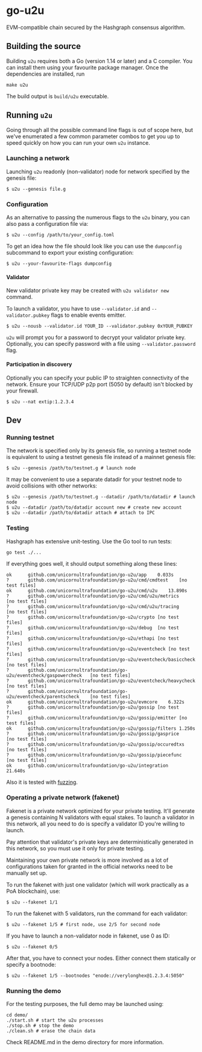 # go-u2u

EVM-compatible chain secured by the Hashgraph consensus algorithm.

## Building the source

Building `u2u` requires both a Go (version 1.14 or later) and a C compiler. You can install
them using your favourite package manager. Once the dependencies are installed, run

```shell
make u2u
```
The build output is ```build/u2u``` executable.

## Running `u2u`

Going through all the possible command line flags is out of scope here,
but we've enumerated a few common parameter combos to get you up to speed quickly
on how you can run your own `u2u` instance.

### Launching a network

Launching `u2u` readonly (non-validator) node for network specified by the genesis file:

```shell
$ u2u --genesis file.g
```

### Configuration

As an alternative to passing the numerous flags to the `u2u` binary, you can also pass a
configuration file via:

```shell
$ u2u --config /path/to/your_config.toml
```

To get an idea how the file should look like you can use the `dumpconfig` subcommand to
export your existing configuration:

```shell
$ u2u --your-favourite-flags dumpconfig
```

#### Validator

New validator private key may be created with `u2u validator new` command.

To launch a validator, you have to use `--validator.id` and `--validator.pubkey` flags to enable events emitter.

```shell
$ u2u --nousb --validator.id YOUR_ID --validator.pubkey 0xYOUR_PUBKEY
```

`u2u` will prompt you for a password to decrypt your validator private key. Optionally, you can
specify password with a file using `--validator.password` flag.

#### Participation in discovery

Optionally you can specify your public IP to straighten connectivity of the network.
Ensure your TCP/UDP p2p port (5050 by default) isn't blocked by your firewall.

```shell
$ u2u --nat extip:1.2.3.4
```

## Dev

### Running testnet

The network is specified only by its genesis file, so running a testnet node is equivalent to
using a testnet genesis file instead of a mainnet genesis file:
```shell
$ u2u --genesis /path/to/testnet.g # launch node
```

It may be convenient to use a separate datadir for your testnet node to avoid collisions with other networks:
```shell
$ u2u --genesis /path/to/testnet.g --datadir /path/to/datadir # launch node
$ u2u --datadir /path/to/datadir account new # create new account
$ u2u --datadir /path/to/datadir attach # attach to IPC
```

### Testing

Hashgraph has extensive unit-testing. Use the Go tool to run tests:
```shell
go test ./...
```

If everything goes well, it should output something along these lines:
```
ok  	github.com/unicornultrafoundation/go-u2u/app	0.033s
?   	github.com/unicornultrafoundation/go-u2u/cmd/cmdtest	[no test files]
ok  	github.com/unicornultrafoundation/go-u2u/cmd/u2u	13.890s
?   	github.com/unicornultrafoundation/go-u2u/cmd/u2u/metrics	[no test files]
?   	github.com/unicornultrafoundation/go-u2u/cmd/u2u/tracing	[no test files]
?   	github.com/unicornultrafoundation/go-u2u/crypto	[no test files]
?   	github.com/unicornultrafoundation/go-u2u/debug	[no test files]
?   	github.com/unicornultrafoundation/go-u2u/ethapi	[no test files]
?   	github.com/unicornultrafoundation/go-u2u/eventcheck	[no test files]
?   	github.com/unicornultrafoundation/go-u2u/eventcheck/basiccheck	[no test files]
?   	github.com/unicornultrafoundation/go-u2u/eventcheck/gaspowercheck	[no test files]
?   	github.com/unicornultrafoundation/go-u2u/eventcheck/heavycheck	[no test files]
?   	github.com/unicornultrafoundation/go-u2u/eventcheck/parentscheck	[no test files]
ok  	github.com/unicornultrafoundation/go-u2u/evmcore	6.322s
?   	github.com/unicornultrafoundation/go-u2u/gossip	[no test files]
?   	github.com/unicornultrafoundation/go-u2u/gossip/emitter	[no test files]
ok  	github.com/unicornultrafoundation/go-u2u/gossip/filters	1.250s
?   	github.com/unicornultrafoundation/go-u2u/gossip/gasprice	[no test files]
?   	github.com/unicornultrafoundation/go-u2u/gossip/occuredtxs	[no test files]
?   	github.com/unicornultrafoundation/go-u2u/gossip/piecefunc	[no test files]
ok  	github.com/unicornultrafoundation/go-u2u/integration	21.640s
```

Also it is tested with [fuzzing](./FUZZING.md).


### Operating a private network (fakenet)

Fakenet is a private network optimized for your private testing.
It'll generate a genesis containing N validators with equal stakes.
To launch a validator in this network, all you need to do is specify a validator ID you're willing to launch.

Pay attention that validator's private keys are deterministically generated in this network, so you must use it only for private testing.

Maintaining your own private network is more involved as a lot of configurations taken for
granted in the official networks need to be manually set up.

To run the fakenet with just one validator (which will work practically as a PoA blockchain), use:
```shell
$ u2u --fakenet 1/1
```

To run the fakenet with 5 validators, run the command for each validator:
```shell
$ u2u --fakenet 1/5 # first node, use 2/5 for second node
```

If you have to launch a non-validator node in fakenet, use 0 as ID:
```shell
$ u2u --fakenet 0/5
```

After that, you have to connect your nodes. Either connect them statically or specify a bootnode:
```shell
$ u2u --fakenet 1/5 --bootnodes "enode://verylonghex@1.2.3.4:5050"
```

### Running the demo

For the testing purposes, the full demo may be launched using:
```shell
cd demo/
./start.sh # start the u2u processes
./stop.sh # stop the demo
./clean.sh # erase the chain data
```
Check README.md in the demo directory for more information.
